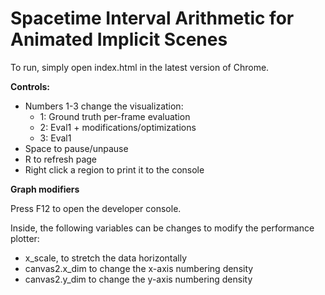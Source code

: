 # Spacetime Interval Arithmetic for Animated Implicit Scenes


To run, simply open index.html in the latest version of Chrome.

**Controls:**
* Numbers 1-3 change the visualization:
  * 1: Ground truth per-frame evaluation
  * 2: Eval1 + modifications/optimizations
  * 3: Eval1
* Space to pause/unpause
* R to refresh page
* Right click a region to print it to the console
  
**Graph modifiers**

Press F12 to open the developer console.

Inside, the following variables can be changes to modify the performance plotter:

* x_scale, to stretch the data horizontally
* canvas2.x_dim to change the x-axis numbering density
* canvas2.y_dim to change the y-axis numbering density
